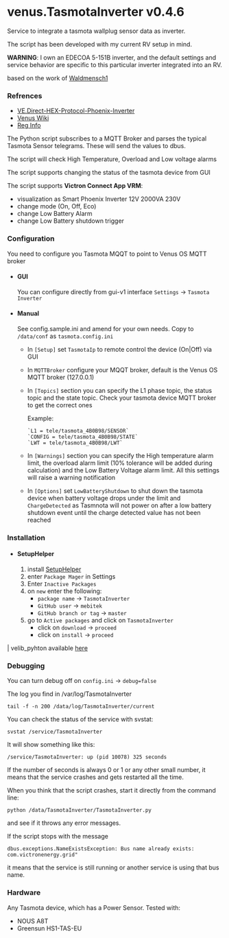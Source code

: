 # venus.TasmotaInverter v0.4.6
Service to integrate a tasmota wallplug sensor data as inverter.

The script has been developed with my current RV setup in mind.

**WARNING**: I own an EDECOA 5-151B inverter, and the default settings and service behavior are specific to this particular inverter integrated into an RV.

based on the work of [Waldmensch1](https://github.com/Waldmensch1/venus.dbus-tasmota-inverter)

### Refrences
* [VE.Direct-HEX-Protocol-Phoenix-Inverter](https://www.victronenergy.com/upload/documents/VE.Direct-HEX-Protocol-Phoenix-Inverter.pdf)
* [Venus Wiki](https://github.com/victronenergy/venus/wiki/dbus#inverter)
* [Reg Info](https://communityarchive.victronenergy.com/storage/attachments/reg-info.pdf)

The Python script subscribes to a MQTT Broker and parses the typical Tasmota Sensor telegrams. These will send the values to dbus. 

The script will check High Temperature, Overload and Low voltage alarms 

The script supports changing the status of the tasmota device from GUI

The script supports **Victron Connect App VRM**:
   * visualization as Smart Phoenix Inverter 12V 2000VA 230V
   * change mode (On, Off, Eco)
   * change Low Battery Alarm
   * change Low Battery shutdown trigger

### Configuration

You need to configure you Tasmota MQQT to point to Venus OS MQTT broker

* #### GUI
    You can configure directly from gui-v1 interface `Settings` -> `Tasmota Inverter`

* #### Manual
    See config.sample.ini and amend for your own needs. Copy to `/data/conf` as `tasmota.config.ini`
    - In `[Setup]` set `TasmotaIp` to remote control the device (On|Off) via GUI
    - In `MQTTBroker` configure your MQQT broker, default is the Venus OS MQTT broker (127.0.0.1)
    - In `[Topics]` section you can specify the L1 phase topic, the status topic and the state topic. Check your tasmota device MQTT broker to get the correct ones
    
      Example:

          `L1 = tele/tasmota_4B0B98/SENSOR`
          `CONFIG = tele/tasmota_4B0B98/STATE`
          `LWT = tele/tasmota_4B0B98/LWT`

    - In `[Warnings]` section you can specify the High temperature alarm limit, the overload alarm limit (10% tolerance will be added during calculation) and the Low Battery Voltage alarm limit. All this settings will raise a warning notification
    - In `[Options]` set `LowBatteryShutdown` to shut down the tasmota device when battery voltage drops under the limit and `ChargeDetected` as Tasmnota will not power on after a low battery shutdown event until the charge detected value has not been reached



### Installation

* #### SetupHelper
  1. install [SetupHelper](https://github.com/kwindrem/SetupHelper)
  2. enter `Package Mager` in Settings
  3. Enter `Inactive Packages`
  4. on `new` enter the following:
     - `package name` -> `TasmotaInverter`
     - `GitHub user` -> `mebitek`
     - `GitHub branch or tag` -> `master` 
  5. go to `Active packages` and click on `TasmotaInverter`
     - click on `download` -> `proceed`
     - click on `install` -> `proceed`

| velib_pyhton available [here](https://github.com/victronenergy/velib_python/tree/master) 

### Debugging
You can turn debug off on `config.ini` -> `debug=false`

The log you find in /var/log/TasmotaInverter

`tail -f -n 200 /data/log/TasmotaInverter/current`

You can check the status of the service with svstat:

`svstat /service/TasmotaInverter`

It will show something like this:

`/service/TasmotaInverter: up (pid 10078) 325 seconds`

If the number of seconds is always 0 or 1 or any other small number, it means that the service crashes and gets restarted all the time.

When you think that the script crashes, start it directly from the command line:

`python /data/TasmotaInverter/TasmotaInverter.py`

and see if it throws any error messages.

If the script stops with the message

`dbus.exceptions.NameExistsException: Bus name already exists: com.victronenergy.grid"`

it means that the service is still running or another service is using that bus name.


### Hardware

Any Tasmota device, which has a Power Sensor.
Tested with: 
* NOUS A8T
* Greensun HS1-TAS-EU
